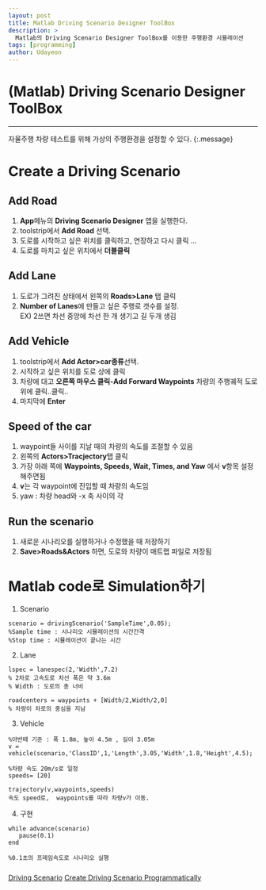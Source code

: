 ```yaml
---
layout: post
title: Matlab Driving Scenario Designer ToolBox
description: >
  Matlab의 Driving Scenario Designer ToolBox를 이용한 주행환경 시뮬레이션
tags: [programming]
author: Udayeon
---
```

# (Matlab) Driving Scenario Designer ToolBox
* * *
자율주행 차량 테스트를 위해 가상의 주행환경을 설정할 수 있다.
{:.message}

# Create a Driving Scenario
## Add Road
1. **App**메뉴의 **Driving Scenario Designer** 앱을 실행한다.
2. toolstrip에서 **Add Road** 선택.
3. 도로를 시작하고 싶은 위치를 클릭하고, 연장하고 다시 클릭 ...
4. 도로를 마치고 싶은 위치에서 **더블클릭**

## Add Lane
1. 도로가 그려진 상태에서 왼쪽의 **Roads>Lane** 탭 클릭
2. **Number of Lanes**에 만들고 싶은 주행로 갯수를 설정.   
EX) 2쓰면 차선 중앙에 차선 한 개 생기고 길 두개 생김

## Add Vehicle
1. toolstrip에서 **Add Actor>car종류**선택.
2. 시작하고 싶은 위치를 도로 상에 클릭
3. 차량에 대고 **오른쪽 마우스 클릭-Add Forward Waypoints** 차량의 주행궤적 도로 위에 클릭..클릭..
4. 마지막에 **Enter**

## Speed of the car
1. waypoint들 사이를 지날 때의 차량의 속도를 조절할 수 있음
2. 왼쪽의 **Actors>Tracjectory**탭 클릭
3. 가장 아래 쪽에 **Waypoints, Speeds, Wait, Times, and Yaw** 에서 **v**항목 설정해주면됨
5. **v**는 각 waypoint에 진입할 때 차량의 속도임
6. yaw : 차량 head와 -x 축 사이의 각

## Run the scenario
1. 새로운 시나리오를 실행하거나 수정했을 때 저장하기
2. **Save>Roads&Actors** 하면, 도로와 차량이 매트랩 파일로 저장됨

# Matlab code로 Simulation하기

1. Scenario
```
scenario = drivingScenario('SampleTime',0.05);   
%Sample time : 시나리오 시뮬레이션의 시간간격   
%Stop time : 시뮬레이션이 끝나는 시간   
```

2. Lane
```
lspec = lanespec(2,'Width',7.2)
% 2차로 고속도로 차선 폭은 약 3.6m
% Width : 도로의 총 너비

roadcenters = waypoints + [Width/2,Width/2,0]
% 차량이 차로의 중심을 지남   
```

3. Vehicle
```
%아반떼 기준 : 폭 1.8m, 높이 4.5m , 길이 3.05m
v = vehicle(scenario,'ClassID',1,'Length',3.05,'Width',1.8,'Height',4.5);

%차량 속도 20m/s로 일정
speeds= [20]

trajectory(v,waypoints,speeds)
속도 speed로,  waypoints를 따라 차량v가 이동.
```
4. 구현
```
while advance(scenario)
   pause(0.1)
end

%0.1초의 프레임속도로 시나리오 실행
```




#####
[Driving Scenario](https://kr.mathworks.com/help//driving/ref/drivingscenario.html)
[Create Driving Scenario Programmatically](https://kr.mathworks.com/help/driving/ug/create-driving-scenario-programmatically.html?searchHighlight=driving%20scenario&s_tid=srchtitle)
